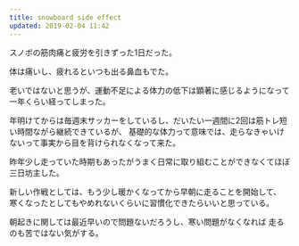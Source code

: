 ```yaml
---
title: snowboard side effect
updated: 2019-02-04 11:42
---
```


スノボの筋肉痛と疲労を引きずった1日だった。

体は痛いし、疲れるといつも出る鼻血もでた。

老いではないと思うが、運動不足による体力の低下は顕著に感じるようになって
一年くらい経ってしまった。

年明けてからは毎週末サッカーをしているし、だいたい一週間に2回は筋トレ短い時間ながら継続できているが、
基礎的な体力って意味では、走らなきゃいけないって事実から目を背けられなくなって来た。

昨年少し走っていた時期もあったがうまく日常に取り組むことができなくてほぼ三日坊主した。

新しい作戦としては、もう少し暖かくなってから早朝に走ることを開始して、
寒くなったとしてもやめれないくらいに習慣化できたらいいと思っている。

朝起きに関しては最近早いので問題ないだろうし、寒い問題がなくなれば
走るのも苦ではない気がする。

